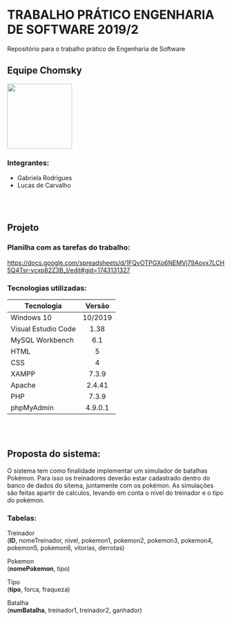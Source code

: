 # TRABALHO PRÁTICO ENGENHARIA DE SOFTWARE 2019/2
Repositório para o trabalho prático de Engenharia de Software

## Equipe Chomsky 
<img src="https://i.ibb.co/5xvsnvH/logo-chomsky.png" height="150" width="150">

### Integrantes:
- Gabriela Rodrigues
- Lucas de Carvalho

<br><br>

## Projeto

### Planilha com as tarefas do trabalho:
https://docs.google.com/spreadsheets/d/1FQvOTPGXo6NEMVj79Aovx7LCH5Q4Tsr-ycxp82Z3B_I/edit#gid=1743131327


### Tecnologias utilizadas:

Tecnologia     |     Versão
---------------|:-------------:
Windows 10 | 10/2019
Visual Estudio Code | 1.38
MySQL Workbench | 6.1
HTML | 5
CSS | 4
XAMPP | 7.3.9
Apache | 2.4.41
PHP | 7.3.9
phpMyAdmin | 4.9.0.1

<br><br>

## Proposta do sistema:
O sistema tem como finalidade implementar um simulador de batalhas Pokémon. Para isso os treinadores deverão estar cadastrado dentro do banco de dados do sitema, juntamente com os pokémon. As simulações são feitas apartir de calculos, levando em conta o nível do treinador e o tipo do pokémon.

### Tabelas:
Treinador <br>
(__ID__, nomeTreinador, nivel, pokemon1, pokemon2, pokemon3, pokemon4, pokemon5, pokemon6, vitorias, derrotas)

Pokemon <br>
(__nomePokemon__, tipo)

Tipo <br>
(__tipo__, forca, fraqueza)

Batalha <br>
(__numBatalha__, treinador1, treinador2, ganhador)

